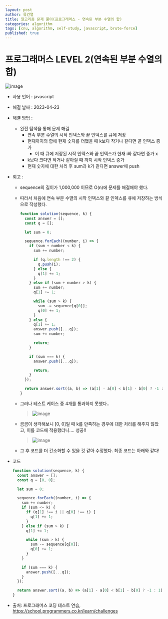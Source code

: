 ```yaml
---
layout: post
author: 류건열
title: 알고리즘 문제 풀이(프로그래머스 - 연속된 부분 수열의 합)
categories: algorithm
tags: [cnu, algorithm, self-study, javascript, brute-force]
published: true
---
```


# 프로그래머스 LEVEL 2(연속된 부분 수열의 합)

![image](https://user-images.githubusercontent.com/34560965/233803916-99a7a589-0bca-4ed5-99e4-047b8b604284.png)

- 사용 언어 : javascript

- 해결 날짜 : 2023-04-23

- 해결 방법 :

  - 완전 탐색을 통해 문제 해결
    - 연속 부분 수열의 시작 인덱스와 끝 인덱스를 큐에 저장
    - 현재까지의 합에 현재 숫자를 더했을 때 k보다 작거나 같다면 끝 인덱스 증가
      - 이 때 큐에 저장된 시작 인덱스와 끝 인덱스가 현재 i와 같다면 증가 x
    - k보다 크다면 작거나 같아질 때 까지 시작 인덱스 증가
    - 현재 숫자에 대한 처리 후 sum과 k가 같다면 answer에 push

- 회고 :

  - sequence의 길이가 1,000,000 이므로 O(n)에 문제를 해결해야 했다.
  - 따라서 처음에 연속 부분 수열의 시작 인덱스와 끝 인덱스를 큐에 저장하는 방식으로 작성했다.

    ```javascript
    function solution(sequence, k) {
      const answer = [];
      const q = [];

      let sum = 0;

      sequence.forEach((number, i) => {
        if (sum + number < k) {
          sum += number;

          if (q.length !== 2) {
            q.push(i);
          } else {
            q[1] += 1;
          }
        } else if (sum + number > k) {
          sum += number;
          q[1] += 1;

          while (sum > k) {
            sum -= sequence[q[0]];
            q[0] += 1;
          }
        } else {
          q[1] += 1;
          answer.push([...q]);
          sum += number;

          return;
        }

        if (sum === k) {
          answer.push([...q]);

          return;
        }
      });

      return answer.sort((a, b) => (a[1] - a[0] < b[1] - b[0] ? -1 : 1))[0];
    }
    ```

  - 그러나 테스트 케이스 중 4개를 통과하지 못했다..

    > ![image](https://user-images.githubusercontent.com/34560965/233804052-b54bbef2-71c6-4576-9c68-422e489e916e.png)

  - 곰곰이 생각해보니 [0, 0]일 때 k를 만족하는 경우에 대한 처리를 해주지 않았고, 이를 코드에 적용했더니.... 성공!!

    > ![image](https://user-images.githubusercontent.com/34560965/233804151-be54d2fb-6207-40f0-a52a-3b2df3ab9437.png)

  - 그 후 코드를 더 간소화할 수 있을 것 같아 수정했다. 최종 코드는 아래와 같다!

- 코드

  ```javascript
  function solution(sequence, k) {
    const answer = [];
    const q = [0, 0];

    let sum = 0;

    sequence.forEach((number, i) => {
      sum += number;
      if (sum <= k) {
        if (q[1] !== i || q[0] !== i) {
          q[1] += 1;
        }
      } else if (sum > k) {
        q[1] += 1;

        while (sum > k) {
          sum -= sequence[q[0]];
          q[0] += 1;
        }
      }

      if (sum === k) {
        answer.push([...q]);
      }
    });

    return answer.sort((a, b) => (a[1] - a[0] < b[1] - b[0] ? -1 : 1))[0];
  }
  ```

- 출처: 프로그래머스 코딩 테스트 연습, https://school.programmers.co.kr/learn/challenges
